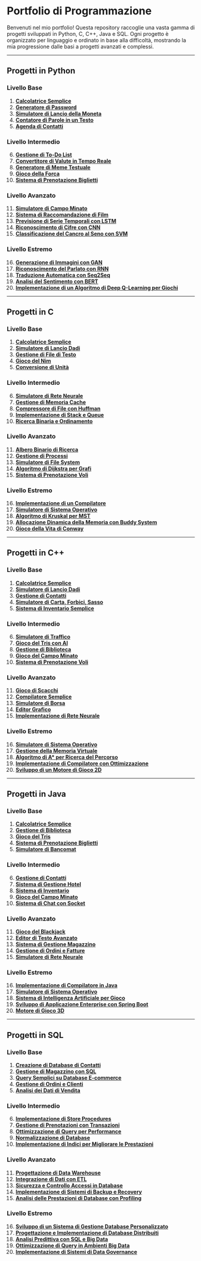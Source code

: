 # Portfolio di Programmazione

Benvenuti nel mio portfolio! Questa repository raccoglie una vasta gamma di progetti sviluppati in Python, C, C++, Java e SQL. Ogni progetto è organizzato per linguaggio e ordinato in base alla difficoltà, mostrando la mia progressione dalle basi a progetti avanzati e complessi.

---

## Progetti in Python

### Livello Base
1. **[Calcolatrice Semplice](https://github.com/tuo-username/progetto-python1)**
2. **[Generatore di Password](https://github.com/tuo-username/progetto-python2)**
3. **[Simulatore di Lancio della Moneta](https://github.com/tuo-username/progetto-python3)**
4. **[Contatore di Parole in un Testo](https://github.com/tuo-username/progetto-python4)**
5. **[Agenda di Contatti](https://github.com/tuo-username/progetto-python5)**

### Livello Intermedio
6. **[Gestione di To-Do List](https://github.com/tuo-username/progetto-python6)**
7. **[Convertitore di Valute in Tempo Reale](https://github.com/tuo-username/progetto-python7)**
8. **[Generatore di Meme Testuale](https://github.com/tuo-username/progetto-python8)**
9. **[Gioco della Forca](https://github.com/tuo-username/progetto-python9)**
10. **[Sistema di Prenotazione Biglietti](https://github.com/tuo-username/progetto-python10)**

### Livello Avanzato
11. **[Simulatore di Campo Minato](https://github.com/tuo-username/progetto-python11)**
12. **[Sistema di Raccomandazione di Film](https://github.com/tuo-username/progetto-python12)**
13. **[Previsione di Serie Temporali con LSTM](https://github.com/tuo-username/progetto-python13)**
14. **[Riconoscimento di Cifre con CNN](https://github.com/tuo-username/progetto-python14)**
15. **[Classificazione del Cancro al Seno con SVM](https://github.com/tuo-username/progetto-python15)**

### Livello Estremo
16. **[Generazione di Immagini con GAN](https://github.com/tuo-username/progetto-python16)**
17. **[Riconoscimento del Parlato con RNN](https://github.com/tuo-username/progetto-python17)**
18. **[Traduzione Automatica con Seq2Seq](https://github.com/tuo-username/progetto-python18)**
19. **[Analisi del Sentimento con BERT](https://github.com/tuo-username/progetto-python19)**
20. **[Implementazione di un Algoritmo di Deep Q-Learning per Giochi](https://github.com/tuo-username/progetto-python20)**

---

## Progetti in C

### Livello Base
1. **[Calcolatrice Semplice](https://github.com/tuo-username/progetto-c1)**
2. **[Simulatore di Lancio Dadi](https://github.com/tuo-username/progetto-c2)**
3. **[Gestione di File di Testo](https://github.com/tuo-username/progetto-c3)**
4. **[Gioco del Nim](https://github.com/tuo-username/progetto-c4)**
5. **[Conversione di Unità](https://github.com/tuo-username/progetto-c5)**

### Livello Intermedio
6. **[Simulatore di Rete Neurale](https://github.com/tuo-username/progetto-c6)**
7. **[Gestione di Memoria Cache](https://github.com/tuo-username/progetto-c7)**
8. **[Compressore di File con Huffman](https://github.com/tuo-username/progetto-c8)**
9. **[Implementazione di Stack e Queue](https://github.com/tuo-username/progetto-c9)**
10. **[Ricerca Binaria e Ordinamento](https://github.com/tuo-username/progetto-c10)**

### Livello Avanzato
11. **[Albero Binario di Ricerca](https://github.com/tuo-username/progetto-c11)**
12. **[Gestione di Processi](https://github.com/tuo-username/progetto-c12)**
13. **[Simulatore di File System](https://github.com/tuo-username/progetto-c13)**
14. **[Algoritmo di Dijkstra per Grafi](https://github.com/tuo-username/progetto-c14)**
15. **[Sistema di Prenotazione Voli](https://github.com/tuo-username/progetto-c15)**

### Livello Estremo
16. **[Implementazione di un Compilatore](https://github.com/tuo-username/progetto-c16)**
17. **[Simulatore di Sistema Operativo](https://github.com/tuo-username/progetto-c17)**
18. **[Algoritmo di Kruskal per MST](https://github.com/tuo-username/progetto-c18)**
19. **[Allocazione Dinamica della Memoria con Buddy System](https://github.com/tuo-username/progetto-c19)**
20. **[Gioco della Vita di Conway](https://github.com/tuo-username/progetto-c20)**

---

## Progetti in C++

### Livello Base
1. **[Calcolatrice Semplice](https://github.com/tuo-username/progetto-cpp1)**
2. **[Simulatore di Lancio Dadi](https://github.com/tuo-username/progetto-cpp2)**
3. **[Gestione di Contatti](https://github.com/tuo-username/progetto-cpp3)**
4. **[Simulatore di Carta, Forbici, Sasso](https://github.com/tuo-username/progetto-cpp4)**
5. **[Sistema di Inventario Semplice](https://github.com/tuo-username/progetto-cpp5)**

### Livello Intermedio
6. **[Simulatore di Traffico](https://github.com/tuo-username/progetto-cpp6)**
7. **[Gioco del Tris con AI](https://github.com/tuo-username/progetto-cpp7)**
8. **[Gestione di Biblioteca](https://github.com/tuo-username/progetto-cpp8)**
9. **[Gioco del Campo Minato](https://github.com/tuo-username/progetto-cpp9)**
10. **[Sistema di Prenotazione Voli](https://github.com/tuo-username/progetto-cpp10)**

### Livello Avanzato
11. **[Gioco di Scacchi](https://github.com/tuo-username/progetto-cpp11)**
12. **[Compilatore Semplice](https://github.com/tuo-username/progetto-cpp12)**
13. **[Simulatore di Borsa](https://github.com/tuo-username/progetto-cpp13)**
14. **[Editor Grafico](https://github.com/tuo-username/progetto-cpp14)**
15. **[Implementazione di Rete Neurale](https://github.com/tuo-username/progetto-cpp15)**

### Livello Estremo
16. **[Simulatore di Sistema Operativo](https://github.com/tuo-username/progetto-cpp16)**
17. **[Gestione della Memoria Virtuale](https://github.com/tuo-username/progetto-cpp17)**
18. **[Algoritmo di A* per Ricerca del Percorso](https://github.com/tuo-username/progetto-cpp18)**
19. **[Implementazione di Compilatore con Ottimizzazione](https://github.com/tuo-username/progetto-cpp19)**
20. **[Sviluppo di un Motore di Gioco 2D](https://github.com/tuo-username/progetto-cpp20)**

---

## Progetti in Java

### Livello Base
1. **[Calcolatrice Semplice](https://github.com/tuo-username/progetto-java1)**
2. **[Gestione di Biblioteca](https://github.com/tuo-username/progetto-java2)**
3. **[Gioco del Tris](https://github.com/tuo-username/progetto-java3)**
4. **[Sistema di Prenotazione Biglietti](https://github.com/tuo-username/progetto-java4)**
5. **[Simulatore di Bancomat](https://github.com/tuo-username/progetto-java5)**

### Livello Intermedio
6. **[Gestione di Contatti](https://github.com/tuo-username/progetto-java6)**
7. **[Sistema di Gestione Hotel](https://github.com/tuo-username/progetto-java7)**
8. **[Sistema di Inventario](https://github.com/tuo-username/progetto-java8)**
9. **[Gioco del Campo Minato](https://github.com/tuo-username/progetto-java9)**
10. **[Sistema di Chat con Socket](https://github.com/tuo-username/progetto-java10)**

### Livello Avanzato
11. **[Gioco del Blackjack](https://github.com/tuo-username/progetto-java11)**
12. **[Editor di Testo Avanzato](https://github.com/tuo-username/progetto-java12)**
13. **[Sistema di Gestione Magazzino](https://github.com/tuo-username/progetto-java13)**
14. **[Gestione di Ordini e Fatture](https://github.com/tuo-username/progetto-java14)**
15. **[Simulatore di Rete Neurale](https://github.com/tuo-username/progetto-java15)**

### Livello Estremo
16. **[Implementazione di Compilatore in Java](https://github.com/tuo-username/progetto-java16)**
17. **[Simulatore di Sistema Operativo](https://github.com/tuo-username/progetto-java17)**
18. **[Sistema di Intelligenza Artificiale per Gioco](https://github.com/tuo-username/progetto-java18)**
19. **[Sviluppo di Applicazione Enterprise con Spring Boot](https://github.com/tuo-username/progetto-java19)**
20. **[Motore di Gioco 3D](https://github.com/tuo-username/progetto-java20)**

---

## Progetti in SQL

### Livello Base
1. **[Creazione di Database di Contatti](https://github.com/tuo-username/progetto-sql1)**
2. **[Gestione di Magazzino con SQL](https://github.com/tuo-username/progetto-sql2)**
3. **[Query Semplici su Database E-commerce](https://github.com/tuo-username/progetto-sql3)**
4. **[Gestione di Ordini e Clienti](https://github.com/tuo-username/progetto-sql4)**
5. **[Analisi dei Dati di Vendita](https://github.com/tuo-username/progetto-sql5)**

### Livello Intermedio
6. **[Implementazione di Store Procedures](https://github.com/tuo-username/progetto-sql6)**
7. **[Gestione di Prenotazioni con Transazioni](https://github.com/tuo-username/progetto-sql7)**
8. **[Ottimizzazione di Query per Performance](https://github.com/tuo-username/progetto-sql8)**
9. **[Normalizzazione di Database](https://github.com/tuo-username/progetto-sql9)**
10. **[Implementazione di Indici per Migliorare le Prestazioni](https://github.com/tuo-username/progetto-sql10)**

### Livello Avanzato
11. **[Progettazione di Data Warehouse](https://github.com/tuo-username/progetto-sql11)**
12. **[Integrazione di Dati con ETL](https://github.com/tuo-username/progetto-sql12)**
13. **[Sicurezza e Controllo Accessi in Database](https://github.com/tuo-username/progetto-sql13)**
14. **[Implementazione di Sistemi di Backup e Recovery](https://github.com/tuo-username/progetto-sql14)**
15. **[Analisi delle Prestazioni di Database con Profiling](https://github.com/tuo-username/progetto-sql15)**

### Livello Estremo
16. **[Sviluppo di un Sistema di Gestione Database Personalizzato](https://github.com/tuo-username/progetto-sql16)**
17. **[Progettazione e Implementazione di Database Distribuiti](https://github.com/tuo-username/progetto-sql17)**
18. **[Analisi Predittiva con SQL e Big Data](https://github.com/tuo-username/progetto-sql18)**
19. **[Ottimizzazione di Query in Ambienti Big Data](https://github.com/tuo-username/progetto-sql19)**
20. **[Implementazione di Sistemi di Data Governance](https://github.com/tuo-username/progetto-sql20)**
